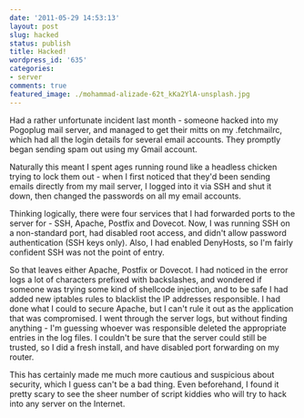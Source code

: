 ```yaml
---
date: '2011-05-29 14:53:13'
layout: post
slug: hacked
status: publish
title: Hacked!
wordpress_id: '635'
categories:
- server
comments: true
featured_image: ./mohammad-alizade-62t_kKa2YlA-unsplash.jpg
---
```


Had a rather unfortunate incident last month - someone hacked into my Pogoplug mail server, and managed to get their mitts on my .fetchmailrc, which had all the login details for several email accounts. They promptly began sending spam out using my Gmail account.

Naturally this meant I spent ages running round like a headless chicken trying to lock them out - when I first noticed that they'd been sending emails directly from my mail server, I logged into it via SSH and shut it down, then changed the passwords on all my email accounts.

Thinking logically, there were four services that I had forwarded ports to the server for - SSH, Apache, Postfix and Dovecot. Now, I was running SSH on a non-standard port, had disabled root access, and didn't allow password authentication (SSH keys only). Also, I had enabled DenyHosts, so I'm fairly confident SSH was not the point of entry.

So that leaves either Apache, Postfix or Dovecot. I had noticed in the error logs a lot of characters prefixed with backslashes, and wondered if someone was trying some kind of shellcode injection, and to be safe I had added new iptables rules to blacklist the IP addresses responsible. I had done what I could to secure Apache, but I can't rule it out as the application that was compromised. I went through the server logs, but without finding anything - I'm guessing whoever was responsible deleted the appropriate entries in the log files. I couldn't be sure that the server could still be trusted, so I did a fresh install, and have disabled port forwarding on my router.

This has certainly made me much more cautious and suspicious about security, which I guess can't be a bad thing. Even beforehand, I found it pretty scary to see the sheer number of script kiddies who will try to hack into any server on the Internet.
